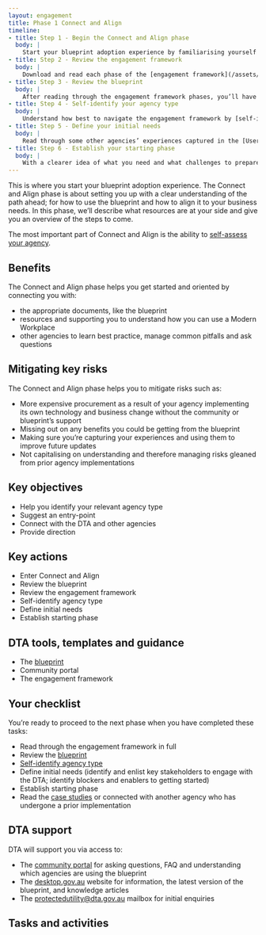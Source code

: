 ```yaml
---
layout: engagement
title: Phase 1 Connect and Align
timeline:
- title: Step 1 - Begin the Connect and Align phase 
  body: |
    Start your blueprint adoption experience by familiarising yourself with all the phases and stages ahead of you. By doing so before jumping ahead, you will be armed with the right information to make this experience clear and efficient – so your agency will realise the maximum value of adopting the new ways of working faster.
- title: Step 2 - Review the engagement framework
  body: |
    Download and read each phase of the [engagement framework](/assets/files/pdf/dta-pub-engagement-framework.pdf) from end-to-end to gain an overview of each phase before taking action.
- title: Step 3 - Review the blueprint
  body: | 
    After reading through the engagement framework phases, you’ll have the context to review the [blueprint](/blueprint/index.html). The blueprint is a complex and technical document that should be reviewed by qualified technical staff. By reading through the detail of this document you will gain an understanding of where and when you may need to involve external partners to help you realise your shift to the Modern Workplace.
- title: Step 4 - Self-identify your agency type
  body: | 
    Understand how best to navigate the engagement framework by [self-identifying](/program/engagement/agencytype.html) your agency type as Lean, Aligned, Self-directed or Complex. Doing so will ensure the information you’re getting has been tailored to support your agency’s unique needs.
- title: Step 5 - Define your initial needs
  body: | 
    Read through some other agencies’ experiences captured in the [User Case Studies](/program/engagement/case-studies.html) to give you an idea of what your agency may need in order to prepare for your change journey. Once you’re clear on what your initial needs may be, the [User Case Studies](/program/engagement/case-studies.html) may also prepare you for any potential blockers or challenges up ahead.
- title: Step 6 - Establish your starting phase
  body: | 
    With a clearer idea of what you need and what challenges to prepare for, you can now plan how you’ll get started with the blueprint adoption.
---
```


This is where you start your blueprint adoption experience. The Connect and Align phase is about setting you up with a clear understanding of the path ahead; for how to use the blueprint and how to align it to your business needs. In this phase, we’ll describe what resources are at your side and give you an overview of the steps to come.

The most important part of Connect and Align is the ability to [self-assess your agency](/program/engagement/agencytype.html).

## Benefits

The Connect and Align phase helps you get started and oriented by connecting you with:

* the appropriate documents, like the blueprint
* resources and supporting you to understand how you can use a Modern Workplace 
* other agencies to learn best practice, manage common pitfalls and ask questions

## Mitigating key risks

The Connect and Align phase helps you to mitigate risks such as: 

* More expensive procurement as a result of your agency implementing its own technology and business change without the community or blueprint’s support
* Missing out on any benefits you could be getting from the blueprint
* Making sure you’re capturing your experiences and using them to improve future updates
* Not capitalising on understanding and therefore managing risks gleaned from prior agency implementations

## Key objectives

* Help you identify your relevant agency type
* Suggest an entry-point
* Connect with the DTA and other agencies
* Provide direction

## Key actions

* Enter Connect and Align
* Review the blueprint
* Review the engagement framework
* Self-identify agency type 
* Define initial needs
* Establish starting phase

## DTA tools, templates and guidance

* The [blueprint](/blueprint/index.html) 
* Community portal
* The engagement framework

## Your checklist

You’re ready to proceed to the next phase when you have completed these tasks:

* Read through the engagement framework in full
* Review the [blueprint](/blueprint/index.html) 
* [Self-identify agency type](/program/engagement/agencytype.html)
* Define initial needs (identify and enlist key stakeholders to engage with the DTA; identify blockers and enablers to getting started)
* Establish starting phase
* Read the [case studies](/program/engagement/case-studies.html) or connected with another agency who has undergone a prior implementation

## DTA support 

DTA will support you via access to:

* The [community portal](https://community.desktop.gov.au/) for asking questions, FAQ and understanding which agencies are using the blueprint
* The [desktop.gov.au](https://desktop.gov.au/) website for information, the latest version of the blueprint, and knowledge articles
* The [protectedutility@dta.gov.au](mailto:protectedutility@dta.gov.au) mailbox for initial enquiries

## Tasks and activities